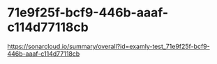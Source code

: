 # 71e9f25f-bcf9-446b-aaaf-c114d77118cb
https://sonarcloud.io/summary/overall?id=examly-test_71e9f25f-bcf9-446b-aaaf-c114d77118cb
